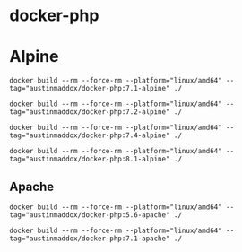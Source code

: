 # docker-php

# Alpine

```shell
docker build --rm --force-rm --platform="linux/amd64" --tag="austinmaddox/docker-php:7.1-alpine" ./
```

```shell
docker build --rm --force-rm --platform="linux/amd64" --tag="austinmaddox/docker-php:7.2-alpine" ./
```

```shell
docker build --rm --force-rm --platform="linux/amd64" --tag="austinmaddox/docker-php:7.4-alpine" ./
```

```shell
docker build --rm --force-rm --platform="linux/amd64" --tag="austinmaddox/docker-php:8.1-alpine" ./
```

## Apache

```shell
docker build --rm --force-rm --platform="linux/amd64" --tag="austinmaddox/docker-php:5.6-apache" ./
```

```shell
docker build --rm --force-rm --platform="linux/amd64" --tag="austinmaddox/docker-php:7.1-apache" ./
```
